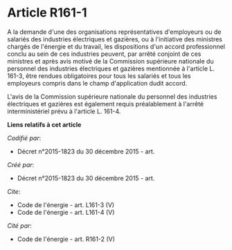 # Article R161-1

A la demande d'une des organisations représentatives d'employeurs ou de salariés des industries électriques et gazières, ou à
l'initiative des ministres chargés de l'énergie et du travail, les dispositions d'un accord professionnel conclu au sein de
ces industries peuvent, par arrêté conjoint de ces ministres et après avis motivé de la Commission supérieure nationale du
personnel des industries électriques et gazières mentionnée à l'article L. 161-3, être rendues obligatoires pour tous les
salariés et tous les employeurs compris dans le champ d'application dudit accord.

L'avis de la Commission supérieure nationale du personnel des industries électriques et gazières est également requis
préalablement à l'arrêté interministériel prévu à l'article L. 161-4.

**Liens relatifs à cet article**

_Codifié par_:

  - Décret n°2015-1823 du 30 décembre 2015 - art.

_Créé par_:

  - Décret n°2015-1823 du 30 décembre 2015 - art.

_Cite_:

  - Code de l'énergie - art. L161-3 (V)
  - Code de l'énergie - art. L161-4 (V)

_Cité par_:

  - Code de l'énergie - art. R161-2 (V)
